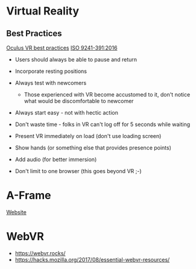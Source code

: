 # Virtual Reality


## Best Practices

[Oculus VR best practices](https://developer.oculus.com/design/latest/concepts/book-bp/?_fb_noscript=1) [ISO 9241-391:2016](https://www.iso.org/standard/56350.html)

- Users should always be able to pause and return
- Incorporate resting positions
- Always test with newcomers
    - Those experienced with VR become accustomed to it, don't notice what would be discomfortable to newcomer

- Always start easy - not with hectic action
- Don't waste time - folks in VR can't log off for 5 seconds while waiting
- Present VR immediately on load (don't use loading screen)
- Show hands (or something else that provides presence points)
- Add audio (for better immersion)
- Don't limit to one browser (this goes beyond VR ;-)


# A-Frame

[Website](https://aframe.io)


# WebVR

- <https://webvr.rocks/>
- <https://hacks.mozilla.org/2017/08/essential-webvr-resources/>